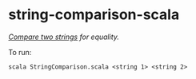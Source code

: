 # string-comparison-scala

*[Compare two strings](http://rosettacode.org/wiki/String_comparison) for equality.*

To run:
```
scala StringComparison.scala <string 1> <string 2>
```